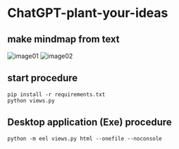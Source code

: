 # ChatGPT-plant-your-ideas
## make mindmap from text

![image01]([https://github.com/yqty/main/images/image-01.png)
![image02](https://github.com/yqty/main/images/image-02.png)

## start procedure

```
pip install -r requirements.txt
python views.py
```

## Desktop application (Exe) procedure
```
python -m eel views.py html --onefile --noconsole
```
